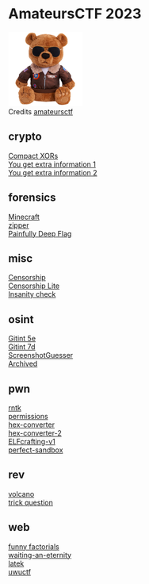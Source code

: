 # AmateursCTF 2023

![sdfsdf](logo.png)
<br/>Credits [amateursctf](https://ctf.amateurs.team/)

## crypto
[Compact XORs](crypto/compact_xors/README.md)\
[You get extra information 1](crypto/you_get_extra_info_1/README.md)\
[You get extra information 2](crypto/you_get_extra_info_2/README.md)

## forensics
[Minecraft](forensics/minecraft/README.md)\
[zipper](forensics/zipper/README.md)\
[Painfully Deep Flag](forensics/painfully_deep_flag/README.md)

## misc
[Censorship](misc/censorship/README.md)\
[Censorship Lite](misc/censorship_lite/README.md)\
[Insanity check](misc/insanity_check/README.md)

## osint
[Gitint 5e](osint/gitint_5e/README.md)\
[Gitint 7d](osint/gitint_7d/README.md)\
[ScreenshotGuesser](osint/screenshot_guesser/README.md)\
[Archived](osint/archived/README.md)

## pwn
[rntk](pwn/rntk/README.md)\
[permissions](pwn/permissions/README.md)\
[hex-converter](pwn/hex_converter/README.md)\
[hex-converter-2](pwn/hex_converter_2/README.md)\
[ELFcrafting-v1](pwn/elf-crafting-v1/README.md)\
[perfect-sandbox](pwn/perfect-sandbox/README.md)

## rev
[volcano](rev/volcano/README.md)\
[trick question](rev/trick_question/README.md)

## web
[funny factorials](web/waiting_an_eternity/README.md)\
[waiting-an-eternity](web/funny_factorials/README.md)\
[latek](web/latek/README.md)\
[uwuctf](web/uwuctf/README.md)